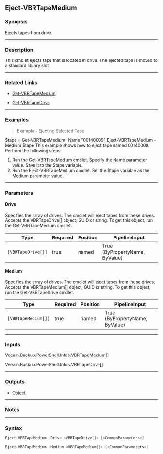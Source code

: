 Eject-VBRTapeMedium
-------------------

### Synopsis
Ejects tapes from drive.

---

### Description

This cmdlet ejects tape that is located in drive. The ejected tape is moved to a standard library slot.

---

### Related Links
* [Get-VBRTapeMedium](Get-VBRTapeMedium)

* [Get-VBRTapeDrive](Get-VBRTapeDrive)

---

### Examples
> Example - Ejecting Selected Tape

$tape = Get-VBRTapeMedium -Name "00140009"
Eject-VBRTapeMedium -Medium $tape
This example shows how to eject tape named 00140009.
Perform the following steps:
1. Run the Get-VBRTapeMedium cmdlet. Specify the Name parameter value. Save it to the $tape variable.
2. Run the Eject-VBRTapeMedium cmdlet. Set the $tape variable as the Medium parameter value.

---

### Parameters
#### **Drive**
Specifies the array of drives. The cmdlet will eject tapes from these drives. Accepts the VBRTapeDrive[] object, GUID or string. To get this object, run the Get-VBRTapeMedium cmdlet.

|Type              |Required|Position|PipelineInput                 |
|------------------|--------|--------|------------------------------|
|`[VBRTapeDrive[]]`|true    |named   |True (ByPropertyName, ByValue)|

#### **Medium**
Specifies the array of drives. The cmdlet will eject tapes from these drives. Accepts the VBRTapeMedium[] object, GUID or string. To get this object, run the Get-VBRTapeDrive cmdlet.

|Type               |Required|Position|PipelineInput                 |
|-------------------|--------|--------|------------------------------|
|`[VBRTapeMedium[]]`|true    |named   |True (ByPropertyName, ByValue)|

---

### Inputs
Veeam.Backup.PowerShell.Infos.VBRTapeMedium[]

Veeam.Backup.PowerShell.Infos.VBRTapeDrive[]

---

### Outputs
* [Object](https://learn.microsoft.com/en-us/dotnet/api/System.Object)

---

### Notes

---

### Syntax
```PowerShell
Eject-VBRTapeMedium -Drive <VBRTapeDrive[]> [<CommonParameters>]
```
```PowerShell
Eject-VBRTapeMedium -Medium <VBRTapeMedium[]> [<CommonParameters>]
```
